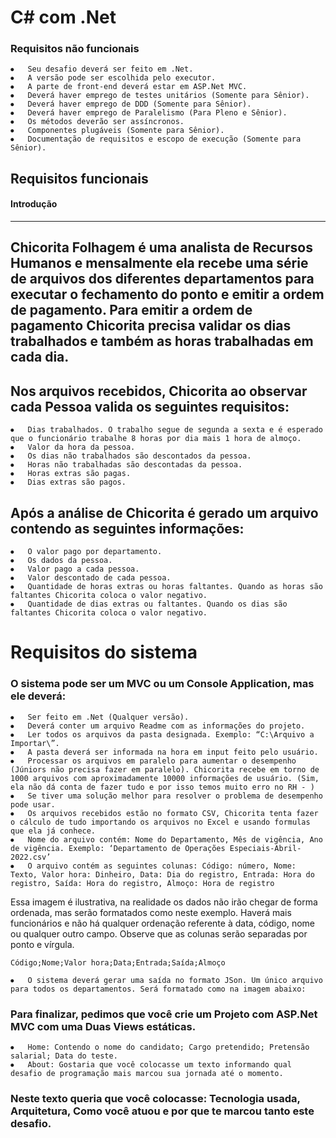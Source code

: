 # C# com .Net

### Requisitos não funcionais

````
⦁	Seu desafio deverá ser feito em .Net.
⦁	A versão pode ser escolhida pelo executor.
⦁	A parte de front-end deverá estar em ASP.Net MVC.
⦁	Deverá haver emprego de testes unitários (Somente para Sênior).
⦁	Deverá haver emprego de DDD (Somente para Sênior).
⦁	Deverá haver emprego de Paralelismo (Para Pleno e Sênior).
⦁	Os métodos deverão ser assíncronos.
⦁	Componentes plugáveis (Somente para Sênior).
⦁	Documentação de requisitos e escopo de execução (Somente para Sênior).
 ````

## Requisitos funcionais

#### Introdução

----
Chicorita Folhagem é uma analista de Recursos Humanos e mensalmente ela recebe uma série de arquivos dos diferentes departamentos para executar o fechamento do ponto e emitir a ordem de pagamento.
Para emitir a ordem de pagamento Chicorita precisa validar os dias trabalhados e também as horas trabalhadas em cada dia.
----

## Nos arquivos recebidos, Chicorita ao observar cada Pessoa valida os seguintes requisitos:
 ````
⦁	Dias trabalhados. O trabalho segue de segunda a sexta e é esperado que o funcionário trabalhe 8 horas por dia mais 1 hora de almoço.
⦁	Valor da hora da pessoa.
⦁	Os dias não trabalhados são descontados da pessoa.
⦁	Horas não trabalhadas são descontadas da pessoa.
⦁	Horas extras são pagas.
⦁	Dias extras são pagos.
 ````
 
## Após a análise de Chicorita é gerado um arquivo contendo as seguintes informações:
 ````
⦁	O valor pago por departamento.
⦁	Os dados da pessoa.
⦁	Valor pago a cada pessoa.
⦁	Valor descontado de cada pessoa.
⦁	Quantidade de horas extras ou horas faltantes. Quando as horas são faltantes Chicorita coloca o valor negativo.
⦁	Quantidade de dias extras ou faltantes. Quando os dias são faltantes Chicorita coloca o valor negativo.
 ````
 
# Requisitos do sistema

### O sistema pode ser um MVC ou um Console Application, mas ele deverá:

````
⦁	Ser feito em .Net (Qualquer versão).
⦁	Deverá conter um arquivo Readme com as informações do projeto.
⦁	Ler todos os arquivos da pasta designada. Exemplo: “C:\Arquivo a Importar\”.
⦁	A pasta deverá ser informada na hora em input feito pelo usuário.
⦁	Processar os arquivos em paralelo para aumentar o desempenho (Júniors não precisa fazer em paralelo). Chicorita recebe em torno de 1000 arquivos com aproximadamente 10000 informações de usuário. (Sim, ela não dá conta de fazer tudo e por isso temos muito erro no RH - )
⦁	Se tiver uma solução melhor para resolver o problema de desempenho pode usar.
⦁	Os arquivos recebidos estão no formato CSV, Chicorita tenta fazer o cálculo de tudo importando os arquivos no Excel e usando formulas que ela já conhece.
⦁	Nome do arquivo contém: Nome do Departamento, Mês de vigência, Ano de vigência. Exemplo: ‘Departamento de Operações Especiais-Abril-2022.csv’
⦁	O arquivo contém as seguintes colunas: Código: número, Nome: Texto, Valor hora: Dinheiro, Data: Dia do registro, Entrada: Hora do registro, Saída: Hora do registro, Almoço: Hora de registro
 ````

Essa imagem é ilustrativa, na realidade os dados não irão chegar de forma ordenada, mas serão formatados como neste exemplo. 
Haverá mais funcionários e não há qualquer ordenação referente à data, código, nome ou qualquer outro campo.
Observe que as colunas serão separadas por ponto e vírgula.

````Código;Nome;Valor hora;Data;Entrada;Saída;Almoço````

````
⦁	O sistema deverá gerar uma saída no formato JSon. Um único arquivo para todos os departamentos. Será formatado como na imagem abaixo:
 ````


### Para finalizar, pedimos que você crie um Projeto com ASP.Net MVC com uma Duas Views estáticas.

 ````
⦁	Home: Contendo o nome do candidato; Cargo pretendido; Pretensão salarial; Data do teste.
⦁	About: Gostaria que você colocasse um texto informando qual desafio de programação mais marcou sua jornada até o momento.
 ````
 
### Neste texto queria que você colocasse: Tecnologia usada, Arquitetura, Como você atuou e por que te marcou tanto este desafio.
